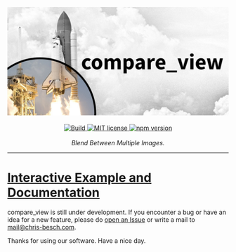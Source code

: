 <p align="center">
    <a href="#"><img src="https://raw.githubusercontent.com/Octoframes/compare_view/main/banner.png"></a>
    <br />
    <br />
    <a href="https://github.com/Octoframes/compare_view/actions/workflows/build.yml">
        <img src="https://github.com/Octoframes/compare_view/actions/workflows/build.yml/badge.svg" alt="Build">
    </a>
    <a href="https://github.com/Octoframes/compare_view/blob/main/LICENSE">
        <img src="https://img.shields.io/badge/license-MIT-blue.svg" alt="MIT license" />
    </a>
    <a href="https://badge.fury.io/js/compare_view">
        <img src="https://badge.fury.io/js/compare_view.svg" alt="npm version" height="18">
    </a>
    <br />
    <br />
    <i>Blend Between Multiple Images.</i>
</p>
<hr />

# [Interactive Example and Documentation](https://octoframes.github.io/compare_view)

compare_view is still under development.
If you encounter a bug or have an idea for a new feature, please do [open an Issue](https://github.com/Octoframes/compare_view/issues) or write a mail to [mail@chris-besch.com](mailto:mail@chris-besch.com).

Thanks for using our software.
Have a nice day.

